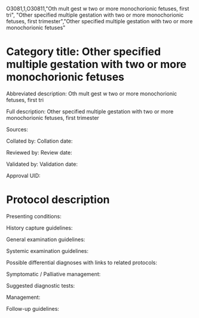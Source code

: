 O3081,1,O30811,"Oth mult gest w two or more monochorionic fetuses, first tri", "Other specified multiple gestation with two or more monochorionic fetuses, first trimester","Other specified multiple gestation with two or more monochorionic fetuses"
# Category title: Other specified multiple gestation with two or more monochorionic fetuses

Abbreviated description: Oth mult gest w two or more monochorionic fetuses, first tri

Full description: Other specified multiple gestation with two or more monochorionic fetuses, first trimester

Sources:

Collated by:
Collation date:

Reviewed by:
Review date:

Validated by:
Validation date:

Approval UID:

# Protocol description

Presenting conditions:

History capture guidelines:

General examination guidelines:

Systemic examination guidelines:

Possible differential diagnoses with links to related protocols:

Symptomatic / Palliative management:

Suggested diagnostic tests:

Management:

Follow-up guidelines:
